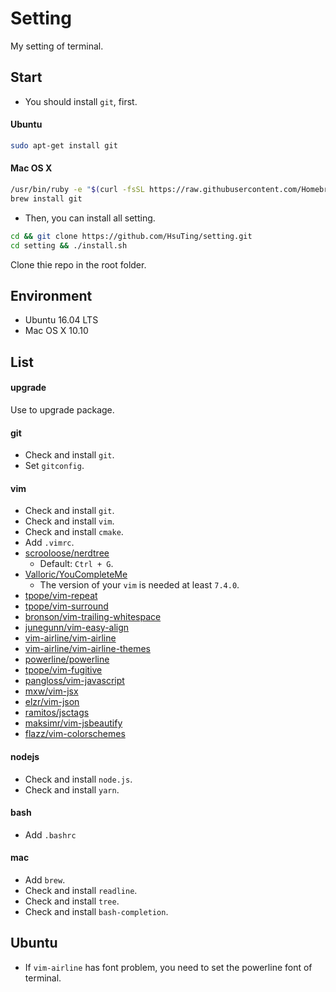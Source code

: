 # Setting
My setting of terminal.

## Start

- You should install `git`, first.
#### Ubuntu
```sh
sudo apt-get install git
```

#### Mac OS X
```sh
/usr/bin/ruby -e "$(curl -fsSL https://raw.githubusercontent.com/Homebrew/install/master/install)"
brew install git
```

- Then, you can install all setting.
```sh
cd && git clone https://github.com/HsuTing/setting.git
cd setting && ./install.sh
```
Clone thie repo in the root folder.

## Environment

- Ubuntu 16.04 LTS
- Mac OS X 10.10

## List

#### upgrade
Use to upgrade package.

#### git
- Check and install `git`.
- Set `gitconfig`.

#### vim
- Check and install `git`.
- Check and install `vim`.
- Check and install `cmake`.
- Add `.vimrc`.
- [scrooloose/nerdtree](https://github.com/scrooloose/nerdtree)
  - Default: `Ctrl + G`.
- [Valloric/YouCompleteMe](https://github.com/Valloric/YouCompleteMe)
  - The version of your `vim` is needed at least `7.4.0`.
- [tpope/vim-repeat](https://github.com/tpope/vim-repeat)
- [tpope/vim-surround](https://github.com/tpope/vim-surround)
- [bronson/vim-trailing-whitespace](https://github.com/bronson/vim-trailing-whitespace)
- [junegunn/vim-easy-align](https://github.com/junegunn/vim-easy-align)
- [vim-airline/vim-airline](https://github.com/vim-airline/vim-airline)
- [vim-airline/vim-airline-themes](https://github.com/vim-airline/vim-airline-themes)
- [powerline/powerline](https://github.com/powerline/powerline)
- [tpope/vim-fugitive](https://github.com/tpope/vim-fugitive)
- [pangloss/vim-javascript](https://github.com/pangloss/vim-javascript)
- [mxw/vim-jsx](https://github.com/mxw/vim-jsx)
- [elzr/vim-json](https://github.com/elzr/vim-json)
- [ramitos/jsctags](https://github.com/ramitos/jsctags)
- [maksimr/vim-jsbeautify](https://github.com/maksimr/vim-jsbeautify)
- [flazz/vim-colorschemes](https://github.com/flazz/vim-colorschemes)

#### nodejs
- Check and install `node.js`.
- Check and install `yarn`.

#### bash
- Add `.bashrc`

#### mac
- Add `brew`.
- Check and install `readline`.
- Check and install `tree`.
- Check and install `bash-completion`.

## Ubuntu

- If `vim-airline` has font problem, you need to set the powerline font of terminal.
